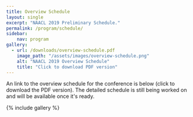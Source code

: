 ```yaml
---
title: Overview Schedule
layout: single
excerpt: "NAACL 2019 Preliminary Schedule."
permalink: /program/schedule/
sidebar: 
    nav: program
gallery:
  - url: /downloads/overview-schedule.pdf
    image_path: "/assets/images/overview-schedule.png"
    alt: "NAACL 2019 Overview Schedule"
    title: "Click to download PDF version"
---
```



An link to the overview schedule for the conference is below (click to download the PDF version). The detailed schedule is still being worked on and will be available once it's ready.

{% include gallery %}
